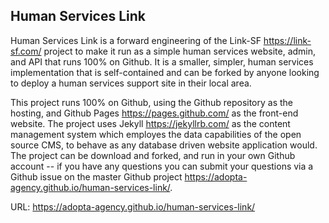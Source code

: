 ## Human Services Link

Human Services Link is a forward engineering of the Link-SF <https://link-sf.com/> project to make it run as a simple human services website, admin, and API that runs 100% on Github.  It is a smaller, simpler, human services implementation that is self-contained and can be forked by anyone looking to deploy a human services support site in their local area. 

This project runs 100% on Github, using the Github repository as the hosting, and Github Pages <https://pages.github.com/> as the front-end website. The project uses Jekyll <https://jekyllrb.com/> as the content management system which employes the data capabilities of the open source CMS, to behave as any database driven website application would. The project can be download and forked, and run in your own Github account -- if you have any questions you can submit your questions via a Github issue on the master Github project <https://adopta-agency.github.io/human-services-link/>.

URL: <https://adopta-agency.github.io/human-services-link/>
